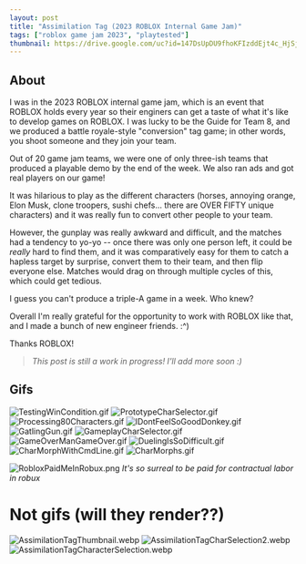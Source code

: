 ```yaml
---
layout: post
title: "Assimilation Tag (2023 ROBLOX Internal Game Jam)"
tags: ["roblox game jam 2023", "playtested"]
thumbnail: https://drive.google.com/uc?id=147DsUpDU9fhoKFIzddEjt4c_HjSjpk4y&export=download
---
```


## About

I was in the 2023 ROBLOX internal game jam, which is an event that ROBLOX holds every year so their enginers can get a taste of what it's like to develop games on ROBLOX. I was lucky to be the Guide for Team 8, and we produced a battle royale-style "conversion" tag game; in other words, you shoot someone and they join your team. 

Out of 20 game jam teams, we were one of only three-ish teams that produced a playable demo by the end of the week. We also ran ads and got real players on our game!

It was hilarious to play as the different characters (horses, annoying orange, Elon Musk, clone troopers, sushi chefs... there are OVER FIFTY unique characters) and it was really fun to convert other people to your team.

However, the gunplay was really awkward and difficult, and the matches had a tendency to yo-yo -- once there was only one person left, it could be *really* hard to find them, and it was comparatively easy for them to catch a hapless target by surprise, convert them to their team, and then flip everyone else. Matches would drag on through multiple cycles of this, which could get tedious.

I guess you can't produce a triple-A game in a week. Who knew?

Overall I'm really grateful for the opportunity to work with ROBLOX like that, and I made a bunch of new engineer friends. :^)

Thanks ROBLOX!

> _This post is still a work in progress! I'll add more soon :)_

## Gifs

![TestingWinCondition.gif](https://drive.google.com/uc?id=1lYiL9KEqRd80MipD2d7fgBRK_e8RvJiX&export=download)
![PrototypeCharSelector.gif](https://drive.google.com/uc?id=1yn_8YTc7mBCk6DjDogfJ1EB-3J28B-ZH&export=download)
![Processing80Characters.gif](https://drive.google.com/uc?id=1WywHpm2tnY_nYi9JhjhVMCfXqGvP5Jpm&export=download)
![IDontFeelSoGoodDonkey.gif](https://drive.google.com/uc?id=1bJY2ba2qGI_W4dkgrAPpCb_mAKXZAGxL&export=download)
![GatlingGun.gif](https://drive.google.com/uc?id=1tnKGf8hOZdXXiGlaMALZeCpfC22zDk15&export=download)
![GameplayCharSelector.gif](https://drive.google.com/uc?id=147DsUpDU9fhoKFIzddEjt4c_HjSjpk4y&export=download)
![GameOverManGameOver.gif](https://drive.google.com/uc?id=1zQ9_rUFRVZFITa5Z2p9EB-6imfB9uYAB&export=download)
![DuelingIsSoDifficult.gif](https://drive.google.com/uc?id=1Jb5RcJbVcm6nl6-OkieW89etrGbuxbeW&export=download)
![CharMorphWithCmdLine.gif](https://drive.google.com/uc?id=1theqR1z45B2ppCnteOMd-Mn95KTZMxuc&export=download)
![CharMorphs.gif](https://drive.google.com/uc?id=1AWEfY-ZJzqmCgrvqDvJ0AKOgMAxmDiFm&export=download)

![RobloxPaidMeInRobux.png](https://drive.google.com/uc?id=1uRpilOCaulFmX5IqjTVi5avLPR1eYGgM&export=download)
_It's so surreal to be paid for contractual labor in robux_

# Not gifs (will they render??)

![AssimilationTagThumbnail.webp](https://drive.google.com/uc?id=112GIeiyUyIycff56KjP0G5YMx6gKN3fI&export=download)
![AssimilationTagCharSelection2.webp](https://drive.google.com/uc?id=1-ff4dQ8Oa-3bdxcwTSEDlcA53mRGT9hy&export=download)
![AssimilationTagCharacterSelection.webp](https://drive.google.com/uc?id=18z4xJlvhwQXOSN0xs5XeL8yMKNtyEMs-&export=download)

